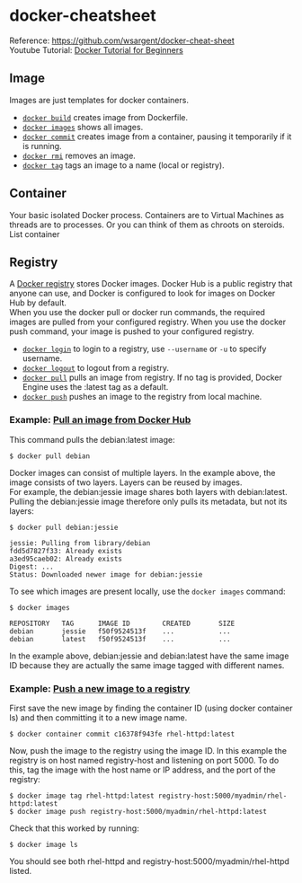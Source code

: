 # docker-cheatsheet

Reference: https://github.com/wsargent/docker-cheat-sheet  
Youtube Tutorial: [Docker Tutorial for Beginners](https://www.youtube.com/watch?v=fqMOX6JJhGo&list=RDCMUC8butISFwT-Wl7EV0hUK0BQ&start_radio=1&t=18)  

## Image
Images are just templates for docker containers.
* [`docker build`](https://docs.docker.com/engine/reference/commandline/build) creates image from Dockerfile.
* [`docker images`](https://docs.docker.com/engine/reference/commandline/images) shows all images.
* [`docker commit`](https://docs.docker.com/engine/reference/commandline/commit) creates image from a container, pausing it temporarily if it is running.
* [`docker rmi`](https://docs.docker.com/engine/reference/commandline/rmi) removes an image.
* [`docker tag`](https://docs.docker.com/engine/reference/commandline/tag) tags an image to a name (local or registry).

## Container
Your basic isolated Docker process. Containers are to Virtual Machines as threads are to processes. Or you can think of them as chroots on steroids.
List container

## Registry
A [Docker registry](https://docs.docker.com/get-started/overview/#docker-registries) stores Docker images. Docker Hub is a public registry that anyone can use, and Docker is configured to look for images on Docker Hub by default.   
When you use the docker pull or docker run commands, the required images are pulled from your configured registry. When you use the docker push command, your image is pushed to your configured registry.

* [`docker login`](https://docs.docker.com/engine/reference/commandline/login) to login to a registry, use `--username` or `-u` to specify username.
* [`docker logout`](https://docs.docker.com/engine/reference/commandline/logout) to logout from a registry.
* [`docker pull`](https://docs.docker.com/engine/reference/commandline/pull) pulls an image from registry. If no tag is provided, Docker Engine uses the :latest tag as a default.
* [`docker push`](https://docs.docker.com/engine/reference/commandline/push) pushes an image to the registry from local machine.

### Example: [Pull an image from Docker Hub](https://docs.docker.com/engine/reference/commandline/pull/#pull-an-image-from-docker-hub)
This command pulls the debian:latest image:
```
$ docker pull debian
```  
Docker images can consist of multiple layers. In the example above, the image consists of two layers. Layers can be reused by images.  
For example, the debian:jessie image shares both layers with debian:latest. Pulling the debian:jessie image therefore only pulls its metadata, but not its layers:  
```
$ docker pull debian:jessie

jessie: Pulling from library/debian
fdd5d7827f33: Already exists
a3ed95caeb02: Already exists
Digest: ...
Status: Downloaded newer image for debian:jessie
```
To see which images are present locally, use the ```docker images``` command:  
```
$ docker images

REPOSITORY   TAG      IMAGE ID        CREATED       SIZE
debian       jessie   f50f9524513f    ...           ...
debian       latest   f50f9524513f    ...           ...
```
In the example above, debian:jessie and debian:latest have the same image ID because they are actually the same image tagged with different names.   

### Example: [Push a new image to a registry](https://docs.docker.com/engine/reference/commandline/push/#push-a-new-image-to-a-registry)
First save the new image by finding the container ID (using docker container ls) and then committing it to a new image name.
```
$ docker container commit c16378f943fe rhel-httpd:latest
```
Now, push the image to the registry using the image ID. In this example the registry is on host named registry-host and listening on port 5000. To do this, tag the image with the host name or IP address, and the port of the registry:  
```
$ docker image tag rhel-httpd:latest registry-host:5000/myadmin/rhel-httpd:latest
$ docker image push registry-host:5000/myadmin/rhel-httpd:latest
```
Check that this worked by running:  
```
$ docker image ls
```
You should see both rhel-httpd and registry-host:5000/myadmin/rhel-httpd listed.  
